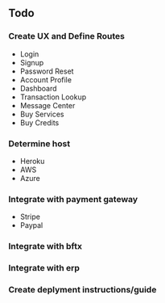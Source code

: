 ## Todo
### Create UX and Define Routes
* Login
* Signup
* Password Reset
* Account Profile
* Dashboard
* Transaction Lookup
* Message Center
* Buy Services
* Buy Credits
### Determine host
* Heroku
* AWS
* Azure
### Integrate with payment gateway
* Stripe
* Paypal
### Integrate with bftx
### Integrate with erp
### Create deplyment instructions/guide